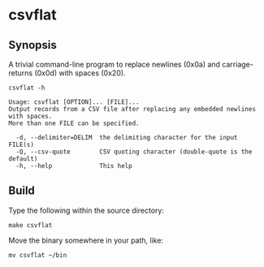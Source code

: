 # csvflat

## Synopsis

A trivial command-line program to replace newlines (0x0a) and carriage-returns
(0x0d) with spaces (0x20).

```
csvflat -h

Usage: csvflat [OPTION]... [FILE]...
Output records from a CSV file after replacing any embedded newlines with spaces.
More than one FILE can be specified.

  -d, --delimiter=DELIM  the delimiting character for the input FILE(s)
  -Q, --csv-quote        CSV quoting character (double-quote is the default)
  -h, --help             This help
```

## Build

Type the following within the source directory:

```
make csvflat
```

Move the binary somewhere in your path, like:

```
mv csvflat ~/bin
```
